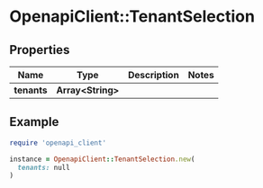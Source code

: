 # OpenapiClient::TenantSelection

## Properties

| Name | Type | Description | Notes |
| ---- | ---- | ----------- | ----- |
| **tenants** | **Array&lt;String&gt;** |  |  |

## Example

```ruby
require 'openapi_client'

instance = OpenapiClient::TenantSelection.new(
  tenants: null
)
```

